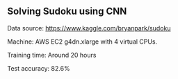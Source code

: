 ## Solving Sudoku using CNN

Data source: https://www.kaggle.com/bryanpark/sudoku 

Machine: AWS EC2 g4dn.xlarge with 4 virtual CPUs.

Training time: Around 20 hours

Test accuracy: 82.6%
